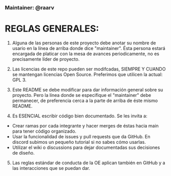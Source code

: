 ### Maintainer: @raarv

# REGLAS GENERALES:
1. Alguna de las personas de este proyecto debe anotar su nombre de usario en la línea de arriba donde dice "maintainer". Ésta persona estará encargada de platicar con la mesa de avances periodicamente, no es precisamente líder de proyecto.

2. Las licencias de este repo pueden ser modifcadas, SIEMPRE Y CUANDO se mantengan licencias Open Source. Preferimos que utilicen la actual: GPL 3.

3. Este README se debe modificar para dar información general sobre su proyecto. Pero la línea donde se especifique el "maintainer" debe permanecer, de preferencia cerca a la parte de arriba de éste mismo README.

4. Es ESENCIAL escribir código bien documentado. Se les invita a:
  - Crear ramas por cada integrante y hacer merges de éstas hacia main para tener código organizado.
  - Usar la funcionalidad de issues y pull requests que da GitHub. En discord subimos un pequeño tutorial si no sabes cómo usarlas.
  - Utilizar el wiki o discussions para dejar documentadas sus decisiones de diseño.

5. Las reglas estándar de conducta de la OE aplican también en GitHub y a las interacciones que se puedan dar.
